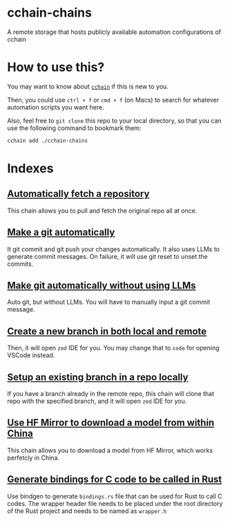 # cchain-chains
A remote storage that hosts publicly available automation configurations of cchain

# How to use this?
You may want to know about [`cchain`](https://github.com/AspadaX/cchain) if this is new to you. 

Then, you could use `ctrl + f` or `cmd + f` (on Macs) to search for whatever automation scripts you want here. 

Also, feel free to `git clone` this repo to your local directory, so that you can use the following command to bookmark them:
```bash
cchain add ./cchain-chains
```

# Indexes

## [Automatically fetch a repository](cchain_auto_fetch.json)
This chain allows you to pull and fetch the original repo all at once. 

## [Make a git automatically](cchain_auto_git.json)
It git commit and git push your changes automatically. It also uses LLMs to generate commit messages. On failure, it will use git reset to unset the commits. 

## [Make git automatically without using LLMs](cchain_auto_git_without_llm.json)
Auto git, but without LLMs. You will have to manually input a git commit message. 

## [Create a new branch in both local and remote](cchain_new_branch.json)
Then, it will open `zed` IDE for you. You may change that to `code` for opening VSCode instead. 

## [Setup an existing branch in a repo locally](cchain_resume_branch.json)
If you have a branch already in the remote repo, this chain will clone that repo with the specified branch, and it will open `zed` IDE for you. 

## [Use HF Mirror to download a model from within China](cchain_hf_download.json)
This chain allows you to download a model from HF Mirror, which works perfetcly in China. 

## [Generate bindings for C code to be called in Rust](cchain_generate_c_rust_bindings.json)
Use bindgen to generate `bindings.rs` file that can be used for Rust to call C codes. The wrapper header file needs to be placed under the root directory of the Rust project and needs to be named as `wrapper.h`
